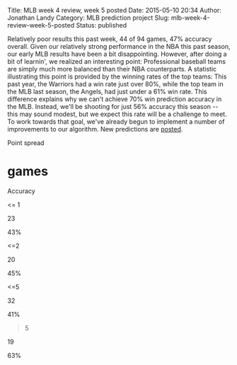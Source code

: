 Title: MLB week 4 review, week 5 posted
Date: 2015-05-10 20:34
Author: Jonathan Landy
Category: MLB prediction project
Slug: mlb-week-4-review-week-5-posted
Status: published

Relatively poor results this past week, 44 of 94 games, 47% accuracy overall. Given our relatively strong performance in the NBA this past season, our early MLB results have been a bit disappointing. However, after doing a bit of learnin', we realized an interesting point: Professional baseball teams are simply much more balanced than their NBA counterparts. A statistic illustrating this point is provided by the winning rates of the top teams: This past year, the Warriors had a win rate just over 80%, while the top team in the MLB last season, the Angels, had just under a 61% win rate. This difference explains why we can't achieve 70% win prediction accuracy in the MLB. Instead, we'll be shooting for just 56% accuracy this season -- this may sound modest, but we expect this rate will be a challenge to meet. To work towards that goal, we've already begun to implement a number of improvements to our algorithm. New predictions are [posted](http://efavdb.com/weekly-nba-predictions/).

Point spread

# games

Accuracy

<= 1

23

43%

<=2

20

45%

<=5

32

41%

>5

19

63%

  

